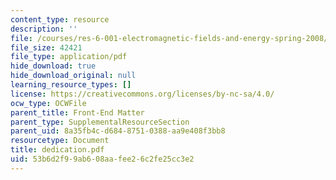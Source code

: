 ```yaml
---
content_type: resource
description: ''
file: /courses/res-6-001-electromagnetic-fields-and-energy-spring-2008/53b6d2f99ab608aafee26c2fe25cc3e2_dedication.pdf
file_size: 42421
file_type: application/pdf
hide_download: true
hide_download_original: null
learning_resource_types: []
license: https://creativecommons.org/licenses/by-nc-sa/4.0/
ocw_type: OCWFile
parent_title: Front-End Matter
parent_type: SupplementalResourceSection
parent_uid: 8a35fb4c-d684-8751-0388-aa9e408f3bb8
resourcetype: Document
title: dedication.pdf
uid: 53b6d2f9-9ab6-08aa-fee2-6c2fe25cc3e2
---
```


